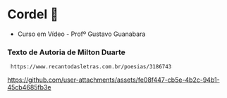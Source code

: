 # Cordel 👒
- Curso em Vídeo - Profº Gustavo Guanabara


### Texto de Autoria de Milton Duarte
     https://www.recantodasletras.com.br/poesias/3186743
     

https://github.com/user-attachments/assets/fe08f447-cb5e-4b2c-94b1-45cb4685fb3e



 

